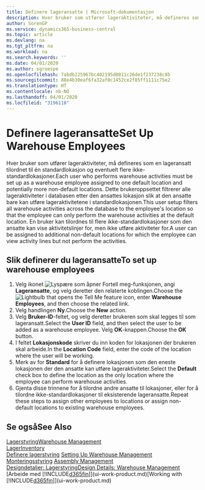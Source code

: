 ```yaml
---
title: Definere lageransatte | Microsoft-dokumentasjon
description: Hver bruker som utfører lageraktiviteter, må defineres som en lageransatt tilordnet til én standardlokasjon og eventuelt flere ikke-standardlokasjoner.
author: SorenGP
ms.service: dynamics365-business-central
ms.topic: article
ms.devlang: na
ms.tgt_pltfrm: na
ms.workload: na
ms.search.keywords: ''
ms.date: 04/01/2020
ms.author: sgroespe
ms.openlocfilehash: 7abdb225967bc402195d0811c26de1f237238c8b
ms.sourcegitcommit: 88e4b30eaf6fa32af0c1452ce2f85ff1111c75e2
ms.translationtype: HT
ms.contentlocale: nb-NO
ms.lasthandoff: 04/01/2020
ms.locfileid: "3196118"
---
```

# <a name="set-up-warehouse-employees"></a><span data-ttu-id="431c7-103">Definere lageransatte</span><span class="sxs-lookup"><span data-stu-id="431c7-103">Set Up Warehouse Employees</span></span>
<span data-ttu-id="431c7-104">Hver bruker som utfører lageraktiviteter, må defineres som en lageransatt tilordnet til én standardlokasjon og eventuelt flere ikke-standardlokasjoner.</span><span class="sxs-lookup"><span data-stu-id="431c7-104">Each user who performs warehouse activities must be set up as a warehouse employee assigned to one default location and potentially more non-default locations.</span></span> <span data-ttu-id="431c7-105">Dette brukeroppsettet filtrerer alle lageraktiviteter i databasen etter den ansattes lokasjon slik at den ansatte bare kan utføre lageraktivitetene i standardlokasjonen.</span><span class="sxs-lookup"><span data-stu-id="431c7-105">This user setup filters all warehouse activities across the database to the employee's location so that the employee can only perform the warehouse activities at the default location.</span></span> <span data-ttu-id="431c7-106">En bruker kan tilordnes til flere ikke-standardlokasjoner som den ansatte kan vise aktivitetslinjer for, men ikke utføre aktiviteter for.</span><span class="sxs-lookup"><span data-stu-id="431c7-106">A user can be assigned to additional non-default locations for which the employee can view activity lines but not perform the activities.</span></span>

## <a name="to-set-up-warehouse-employees"></a><span data-ttu-id="431c7-107">Slik definerer du lageransatte</span><span class="sxs-lookup"><span data-stu-id="431c7-107">To set up warehouse employees</span></span>  
1.  <span data-ttu-id="431c7-108">Velg ikonet ![Lyspære som åpner Fortell meg-funksjonen](media/ui-search/search_small.png "Fortell hva du vil gjøre"), angi **Lageransatte**, og velg deretter den relaterte koblingen.</span><span class="sxs-lookup"><span data-stu-id="431c7-108">Choose the ![Lightbulb that opens the Tell Me feature](media/ui-search/search_small.png "Tell me what you want to do") icon, enter **Warehouse Employees**, and then choose the related link.</span></span>  
2. <span data-ttu-id="431c7-109">Velg handlingen **Ny**.</span><span class="sxs-lookup"><span data-stu-id="431c7-109">Choose the **New** action.</span></span>  
3. <span data-ttu-id="431c7-110">Velg **Bruker-ID**-feltet, og velg deretter brukeren som skal legges til som lageransatt.</span><span class="sxs-lookup"><span data-stu-id="431c7-110">Select the **User ID** field, and then select the user to be added as a warehouse employee.</span></span> <span data-ttu-id="431c7-111">Velg **OK**-knappen.</span><span class="sxs-lookup"><span data-stu-id="431c7-111">Choose the **OK** button.</span></span>  
6.  <span data-ttu-id="431c7-112">I feltet **Lokasjonskode** skriver du inn koden for lokasjonen der brukeren skal arbeide.</span><span class="sxs-lookup"><span data-stu-id="431c7-112">In the **Location Code** field, enter the code of the location where the user will be working.</span></span>  
7.  <span data-ttu-id="431c7-113">Merk av for **Standard** for å definere lokasjonen som den eneste lokasjonen der den ansatte kan utføre lageraktiviteter.</span><span class="sxs-lookup"><span data-stu-id="431c7-113">Select the **Default** check box to define the location as the only location where the employee can perform warehouse activities.</span></span>  
8.  <span data-ttu-id="431c7-114">Gjenta disse trinnene for å tilordne andre ansatte til lokasjoner, eller for å tilordne ikke-standardlokasjoner til eksisterende lageransatte.</span><span class="sxs-lookup"><span data-stu-id="431c7-114">Repeat these steps to assign other employees to locations or assign non-default locations to existing warehouse employees.</span></span>  

## <a name="see-also"></a><span data-ttu-id="431c7-115">Se også</span><span class="sxs-lookup"><span data-stu-id="431c7-115">See Also</span></span>  
[<span data-ttu-id="431c7-116">Lagerstyring</span><span class="sxs-lookup"><span data-stu-id="431c7-116">Warehouse Management</span></span>](warehouse-manage-warehouse.md)  
[<span data-ttu-id="431c7-117">Lager</span><span class="sxs-lookup"><span data-stu-id="431c7-117">Inventory</span></span>](inventory-manage-inventory.md)  
<span data-ttu-id="431c7-118">[Definere lagerstyring](warehouse-setup-warehouse.md)   </span><span class="sxs-lookup"><span data-stu-id="431c7-118">[Setting Up Warehouse Management](warehouse-setup-warehouse.md)   </span></span>  
<span data-ttu-id="431c7-119">[Monteringsstyring](assembly-assemble-items.md)  </span><span class="sxs-lookup"><span data-stu-id="431c7-119">[Assembly Management](assembly-assemble-items.md)  </span></span>  
[<span data-ttu-id="431c7-120">Designdetaljer: Lagerstyring</span><span class="sxs-lookup"><span data-stu-id="431c7-120">Design Details: Warehouse Management</span></span>](design-details-warehouse-management.md)  
<span data-ttu-id="431c7-121">[Arbeide med [!INCLUDE[d365fin](includes/d365fin_md.md)]](ui-work-product.md)</span><span class="sxs-lookup"><span data-stu-id="431c7-121">[Working with [!INCLUDE[d365fin](includes/d365fin_md.md)]](ui-work-product.md)</span></span>  
